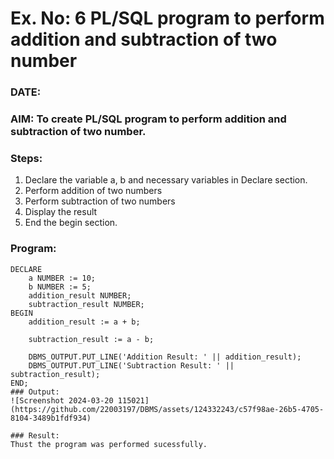 # Ex. No: 6 PL/SQL program to perform addition and subtraction of two number 
### DATE: 
### AIM: To create PL/SQL program to perform addition and subtraction of two number.

### Steps:
1. Declare the variable a, b and necessary variables in Declare section.
2. Perform addition of two numbers
3. Perform subtraction of two numbers 
4. Display the result 
5. End the begin section.

### Program:
```
DECLARE
    a NUMBER := 10; 
    b NUMBER := 5;  
    addition_result NUMBER;
    subtraction_result NUMBER;
BEGIN
    addition_result := a + b;
    
    subtraction_result := a - b;
    
    DBMS_OUTPUT.PUT_LINE('Addition Result: ' || addition_result);
    DBMS_OUTPUT.PUT_LINE('Subtraction Result: ' || subtraction_result);
END;
### Output:
![Screenshot 2024-03-20 115021](https://github.com/22003197/DBMS/assets/124332243/c57f98ae-26b5-4705-8104-3489b1fdf934)

### Result:
Thust the program was performed sucessfully.
